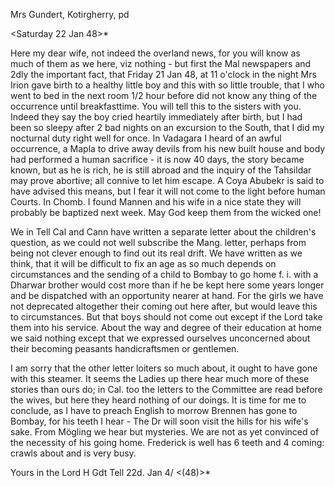 Mrs Gundert, Kotirgherry, pd

 <Saturday 22 Jan 48>*

Here my dear wife, not indeed the overland news, for you will know as much of them as we here, viz nothing - but first the Mal newspapers and 2dly the important fact, that Friday 21 Jan 48, at 11 o'clock in the night Mrs Irion gave birth to a healthy little boy and this with so little trouble, that I who went to bed in the next room 1/2 hour before did not know any thing of the occurrence until breakfasttime. You will tell this to the sisters with you. Indeed they say the boy cried heartily immediately after birth, but I had been so sleepy after 2 bad nights on an excursion to the South, that I did my nocturnal duty right well for once. In Vadagara I heard of an awful occurrence, a Mapla to drive away devils from his new built house and body had performed a human sacrifice - it is now 40 days, the story became known, but as he is rich, he is still abroad and the inquiry of the Tahsildar may prove abortive; all connive to let him escape. A Coya Abubekr is said to have advised this means, but I fear it will not come to the light before human Courts. In Chomb. I found Mannen and his wife in a nice state they will probably be baptized next week. May God keep them from the wicked one!

We in Tell Cal and Cann have written a separate letter about the children's question, as we could not well subscribe the Mang. letter, perhaps from being not clever enough to find out its real drift. We have written as we think, that it will be difficult to fix an age as so much depends on circumstances and the sending of a child to Bombay to go home f. i. with a Dharwar brother would cost more than if he be kept here some years longer and be dispatched with an opportunity nearer at hand. For the girls we have not deprecated altogether their coming out here after, but would leave this to circumstances. But that boys should not come out except if the Lord take them into his service. About the way and degree of their education at home we said nothing except that we expressed ourselves unconcerned about their becoming peasants handicraftsmen or gentlemen.

I am sorry that the other letter loiters so much about, it ought to have gone with this steamer. It seems the Ladies up there hear much more of these stories than ours do; in Cal. too the letters to the Committee are read before the wives, but here they heard nothing of our doings. 
It is time for me to conclude, as I have to preach English to morrow Brennen has gone to Bombay, for his teeth I hear - The Dr will soon visit the hills for his wife's sake. From Mögling we hear but mysteries. We are not as yet convinced of the necessity of his going home. Frederick is well has 6 teeth and 4 coming: crawls about and is very busy.

Yours in the Lord
 H Gdt
Tell 22d. Jan 4/ <(48)>*
